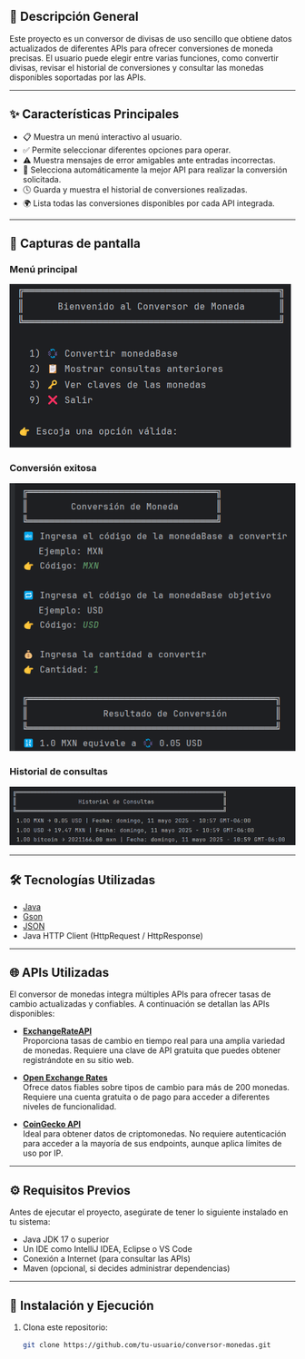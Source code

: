 ## 📖 Descripción General

Este proyecto es un conversor de divisas de uso sencillo que obtiene datos actualizados de diferentes APIs para ofrecer conversiones de moneda precisas. El usuario puede elegir entre varias funciones, como convertir divisas, revisar el historial de conversiones y consultar las monedas disponibles soportadas por las APIs.

---

## ✨ Características Principales

- 📋 Muestra un menú interactivo al usuario.
- ✅ Permite seleccionar diferentes opciones para operar.
- ⚠️ Muestra mensajes de error amigables ante entradas incorrectas.
- 🔄 Selecciona automáticamente la mejor API para realizar la conversión solicitada.
- 🕓 Guarda y muestra el historial de conversiones realizadas.
- 🌍 Lista todas las conversiones disponibles por cada API integrada.

---

## 📸 Capturas de pantalla

### Menú principal
![Menú principal](./screenshots/menu-principal.png)

### Conversión exitosa
![Conversión exitosa](./screenshots/conversion-exitosa.png)

### Historial de consultas
![Historial de consultas](./screenshots/historial-consultas.png)

---

## 🛠️ Tecnologías Utilizadas

- [Java](https://www.oracle.com/java/)
- [Gson](https://github.com/google/gson)
- [JSON](https://www.json.org/)
- Java HTTP Client (HttpRequest / HttpResponse)

---

## 🌐 APIs Utilizadas

El conversor de monedas integra múltiples APIs para ofrecer tasas de cambio actualizadas y confiables. A continuación se detallan las APIs disponibles:

- **[ExchangeRateAPI](https://app.exchangerate-api.com/)**  
  Proporciona tasas de cambio en tiempo real para una amplia variedad de monedas. Requiere una clave de API gratuita que puedes obtener registrándote en su sitio web.

- **[Open Exchange Rates](https://openexchangerates.org/)**  
  Ofrece datos fiables sobre tipos de cambio para más de 200 monedas. Requiere una cuenta gratuita o de pago para acceder a diferentes niveles de funcionalidad.

- **[CoinGecko API](https://www.coingecko.com/en/api)**  
  Ideal para obtener datos de criptomonedas. No requiere autenticación para acceder a la mayoría de sus endpoints, aunque aplica límites de uso por IP.

---

## ⚙️ Requisitos Previos

Antes de ejecutar el proyecto, asegúrate de tener lo siguiente instalado en tu sistema:

- Java JDK 17 o superior
- Un IDE como IntelliJ IDEA, Eclipse o VS Code
- Conexión a Internet (para consultar las APIs)
- Maven (opcional, si decides administrar dependencias)

---

## 🚀 Instalación y Ejecución

1. Clona este repositorio:
   ```bash
   git clone https://github.com/tu-usuario/conversor-monedas.git
